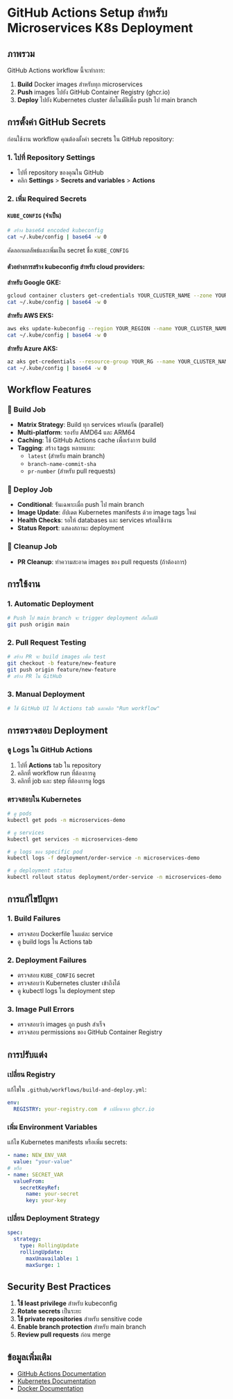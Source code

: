 # GitHub Actions Setup สำหรับ Microservices K8s Deployment

## ภาพรวม

GitHub Actions workflow นี้จะทำการ:
1. **Build** Docker images สำหรับทุก microservices
2. **Push** images ไปยัง GitHub Container Registry (ghcr.io)
3. **Deploy** ไปยัง Kubernetes cluster อัตโนมัติเมื่อ push ไป main branch

## การตั้งค่า GitHub Secrets

ก่อนใช้งาน workflow คุณต้องตั้งค่า secrets ใน GitHub repository:

### 1. ไปที่ Repository Settings
- ไปที่ repository ของคุณใน GitHub
- คลิก **Settings** > **Secrets and variables** > **Actions**

### 2. เพิ่ม Required Secrets

#### `KUBE_CONFIG` (จำเป็น)
```bash
# สร้าง base64 encoded kubeconfig
cat ~/.kube/config | base64 -w 0
```
คัดลอกผลลัพธ์และเพิ่มเป็น secret ชื่อ `KUBE_CONFIG`

#### ตัวอย่างการสร้าง kubeconfig สำหรับ cloud providers:

**สำหรับ Google GKE:**
```bash
gcloud container clusters get-credentials YOUR_CLUSTER_NAME --zone YOUR_ZONE --project YOUR_PROJECT
cat ~/.kube/config | base64 -w 0
```

**สำหรับ AWS EKS:**
```bash
aws eks update-kubeconfig --region YOUR_REGION --name YOUR_CLUSTER_NAME
cat ~/.kube/config | base64 -w 0
```

**สำหรับ Azure AKS:**
```bash
az aks get-credentials --resource-group YOUR_RG --name YOUR_CLUSTER_NAME
cat ~/.kube/config | base64 -w 0
```

## Workflow Features

### 🔨 Build Job
- **Matrix Strategy**: Build ทุก services พร้อมกัน (parallel)
- **Multi-platform**: รองรับ AMD64 และ ARM64
- **Caching**: ใช้ GitHub Actions cache เพื่อเร่งการ build
- **Tagging**: สร้าง tags หลายแบบ:
  - `latest` (สำหรับ main branch)
  - `branch-name-commit-sha`
  - `pr-number` (สำหรับ pull requests)

### 🚀 Deploy Job
- **Conditional**: รันเฉพาะเมื่อ push ไป main branch
- **Image Update**: อัปเดต Kubernetes manifests ด้วย image tags ใหม่
- **Health Checks**: รอให้ databases และ services พร้อมใช้งาน
- **Status Report**: แสดงสถานะ deployment

### 🧹 Cleanup Job
- **PR Cleanup**: ทำความสะอาด images ของ pull requests (ถ้าต้องการ)

## การใช้งาน

### 1. Automatic Deployment
```bash
# Push ไป main branch จะ trigger deployment อัตโนมัติ
git push origin main
```

### 2. Pull Request Testing
```bash
# สร้าง PR จะ build images เพื่อ test
git checkout -b feature/new-feature
git push origin feature/new-feature
# สร้าง PR ใน GitHub
```

### 3. Manual Deployment
```bash
# ใช้ GitHub UI ไป Actions tab และคลิก "Run workflow"
```

## การตรวจสอบ Deployment

### ดู Logs ใน GitHub Actions
1. ไปที่ **Actions** tab ใน repository
2. คลิกที่ workflow run ที่ต้องการดู
3. คลิกที่ job และ step ที่ต้องการดู logs

### ตรวจสอบใน Kubernetes
```bash
# ดู pods
kubectl get pods -n microservices-demo

# ดู services
kubectl get services -n microservices-demo

# ดู logs ของ specific pod
kubectl logs -f deployment/order-service -n microservices-demo

# ดู deployment status
kubectl rollout status deployment/order-service -n microservices-demo
```

## การแก้ไขปัญหา

### 1. Build Failures
- ตรวจสอบ Dockerfile ในแต่ละ service
- ดู build logs ใน Actions tab

### 2. Deployment Failures
- ตรวจสอบ `KUBE_CONFIG` secret
- ตรวจสอบว่า Kubernetes cluster เข้าถึงได้
- ดู kubectl logs ใน deployment step

### 3. Image Pull Errors
- ตรวจสอบว่า images ถูก push สำเร็จ
- ตรวจสอบ permissions ของ GitHub Container Registry

## การปรับแต่ง

### เปลี่ยน Registry
แก้ไขใน `.github/workflows/build-and-deploy.yml`:
```yaml
env:
  REGISTRY: your-registry.com  # เปลี่ยนจาก ghcr.io
```

### เพิ่ม Environment Variables
แก้ไข Kubernetes manifests หรือเพิ่ม secrets:
```yaml
- name: NEW_ENV_VAR
  value: "your-value"
# หรือ
- name: SECRET_VAR
  valueFrom:
    secretKeyRef:
      name: your-secret
      key: your-key
```

### เปลี่ยน Deployment Strategy
```yaml
spec:
  strategy:
    type: RollingUpdate
    rollingUpdate:
      maxUnavailable: 1
      maxSurge: 1
```

## Security Best Practices

1. **ใช้ least privilege** สำหรับ kubeconfig
2. **Rotate secrets** เป็นระยะ
3. **ใช้ private repositories** สำหรับ sensitive code
4. **Enable branch protection** สำหรับ main branch
5. **Review pull requests** ก่อน merge

## ข้อมูลเพิ่มเติม

- [GitHub Actions Documentation](https://docs.github.com/en/actions)
- [Kubernetes Documentation](https://kubernetes.io/docs/)
- [Docker Documentation](https://docs.docker.com/)
